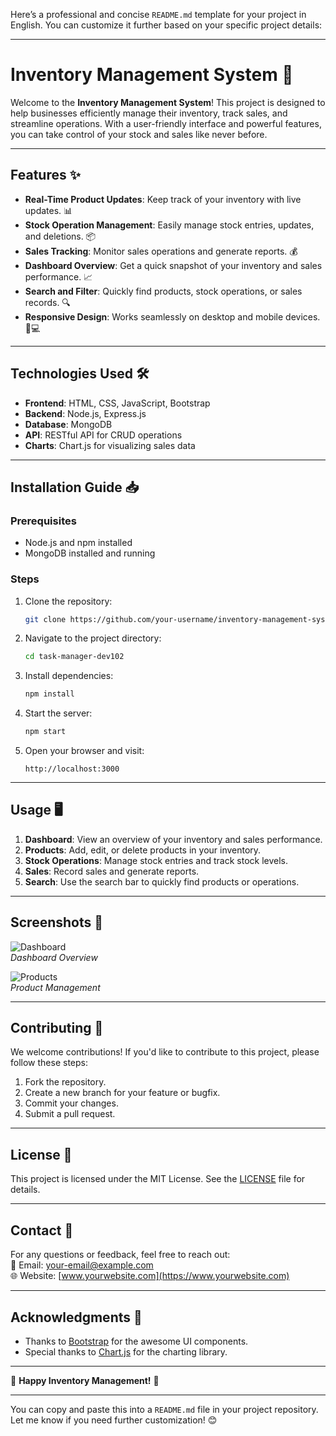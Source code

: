 Here’s a professional and concise `README.md` template for your project in English. You can customize it further based on your specific project details:

---

# Inventory Management System 🚀

Welcome to the **Inventory Management System**! This project is designed to help businesses efficiently manage their inventory, track sales, and streamline operations. With a user-friendly interface and powerful features, you can take control of your stock and sales like never before.

---

## Features ✨

- **Real-Time Product Updates**: Keep track of your inventory with live updates. 📊
- **Stock Operation Management**: Easily manage stock entries, updates, and deletions. 📦
- **Sales Tracking**: Monitor sales operations and generate reports. 💰
- **Dashboard Overview**: Get a quick snapshot of your inventory and sales performance. 📈
- **Search and Filter**: Quickly find products, stock operations, or sales records. 🔍
- **Responsive Design**: Works seamlessly on desktop and mobile devices. 📱💻

---

## Technologies Used 🛠️

- **Frontend**: HTML, CSS, JavaScript, Bootstrap
- **Backend**: Node.js, Express.js
- **Database**: MongoDB
- **API**: RESTful API for CRUD operations
- **Charts**: Chart.js for visualizing sales data

---

## Installation Guide 📥

### Prerequisites
- Node.js and npm installed
- MongoDB installed and running

### Steps
1. Clone the repository:
   ```bash
   git clone https://github.com/your-username/inventory-management-system.git
   ```
2. Navigate to the project directory:
   ```bash
   cd task-manager-dev102
   ```
3. Install dependencies:
   ```bash
   npm install
   ```
4. Start the server:
   ```bash
   npm start
   ```
5. Open your browser and visit:
   ```
   http://localhost:3000
   ```

---

## Usage 🖥️

1. **Dashboard**: View an overview of your inventory and sales performance.
2. **Products**: Add, edit, or delete products in your inventory.
3. **Stock Operations**: Manage stock entries and track stock levels.
4. **Sales**: Record sales and generate reports.
5. **Search**: Use the search bar to quickly find products or operations.

---

## Screenshots 📸

![Dashboard](screenshots/dashboard.png)  
*Dashboard Overview*

![Products](screenshots/products.png)  
*Product Management*

---

## Contributing 🤝

We welcome contributions! If you'd like to contribute to this project, please follow these steps:
1. Fork the repository.
2. Create a new branch for your feature or bugfix.
3. Commit your changes.
4. Submit a pull request.

---

## License 📜

This project is licensed under the MIT License. See the [LICENSE](LICENSE) file for details.

---

## Contact 📧

For any questions or feedback, feel free to reach out:  
📩 Email: your-email@example.com  
🌐 Website: [www.yourwebsite.com](https://www.yourwebsite.com)

---

## Acknowledgments 🙏

- Thanks to [Bootstrap](https://getbootstrap.com/) for the awesome UI components.
- Special thanks to [Chart.js](https://www.chartjs.org/) for the charting library.

---

🌟 **Happy Inventory Management!** 🌟

---

You can copy and paste this into a `README.md` file in your project repository. Let me know if you need further customization! 😊
